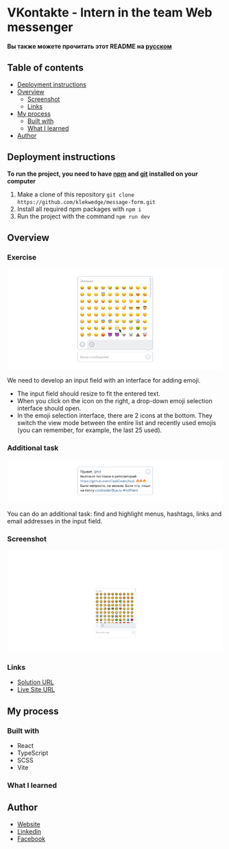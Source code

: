 # VKontakte - Intern in the team Web messenger

**Вы также можете прочитать этот README на [русском](https://github.com/klekwedge/message-form/blob/main/README.md)**

## Table of contents

- [Deployment instructions](#deployment-instructions)
- [Overview](#overview)
  - [Screenshot](#screenshot)
  - [Links](#links)
- [My process](#my-process)
  - [Built with](#built-with)
  - [What I learned](#what-i-learned)
- [Author](#author)

## Deployment instructions

**To run the project, you need to have [npm](https://nodejs.org/en/) and [git](https://git-scm.com/downloads) installed on your computer**

1. Make a clone of this repository ```git clone https://github.com/klekwedge/message-form.git```
2. Install all required npm packages with ```npm i```
3. Run the project with the command ```npm run dev```

## Overview

### Exercise
![Input field with expanded emoji picker interface](preview/emojipicker_expanded.png)

We need to develop an input field with an interface for adding emoji.

- The input field should resize to fit the entered text.
- When you click on the icon on the right, a drop-down emoji selection interface should open.
- In the emoji selection interface, there are 2 icons at the bottom. They switch the view mode between the entire list and recently used emojis (you can remember, for example, the last 25 used).

### Additional task
![Input field with highlighted elements](preview/emojipicker_filled.png)

You can do an additional task: find and highlight menus, hashtags, links and email addresses in the input field.

### Screenshot

![Main screen](./preview/screenshot.png)

### Links

- [Solution URL](https://github.com/klekwedge/message-form)
- [Live Site URL](https://klekwedge-message-form.vercel.app/)

## My process

### Built with

- React
- TypeScript
- SCSS
- Vite

### What I learned

## Author

- [Website](https://klekwedge-cv.vercel.app/)
- [Linkedin](https://www.linkedin.com/in/klekwedge/)
- [Facebook](https://www.facebook.com/klekwedge)


